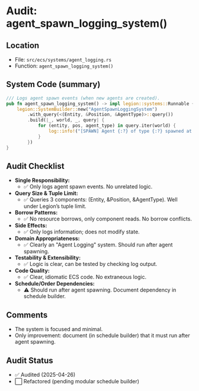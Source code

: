 # Audit: agent_spawn_logging_system()

## Location
- File: `src/ecs/systems/agent_logging.rs`
- Function: `agent_spawn_logging_system()`

## System Code (summary)
```rust
/// Logs agent spawn events (when new agents are created).
pub fn agent_spawn_logging_system() -> impl legion::systems::Runnable {
    legion::SystemBuilder::new("AgentSpawnLoggingSystem")
        .with_query(<(Entity, &Position, &AgentType)>::query())
        .build(|_, world, _, query| {
            for (entity, pos, agent_type) in query.iter(world) {
                log::info!("[SPAWN] Agent {:?} of type {:?} spawned at ({}, {})", entity, agent_type, pos.x, pos.y);
            }
        })
}
```

## Audit Checklist
- **Single Responsibility:**
  - ✅ Only logs agent spawn events. No unrelated logic.
- **Query Size & Tuple Limit:**
  - ✅ Queries 3 components: (Entity, &Position, &AgentType). Well under Legion’s tuple limit.
- **Borrow Patterns:**
  - ✅ No resource borrows, only component reads. No borrow conflicts.
- **Side Effects:**
  - ✅ Only logs information; does not modify state.
- **Domain Appropriateness:**
  - ✅ Clearly an "Agent Logging" system. Should run after agent spawning.
- **Testability & Extensibility:**
  - ✅ Logic is clear, can be tested by checking log output.
- **Code Quality:**
  - ✅ Clear, idiomatic ECS code. No extraneous logic.
- **Schedule/Order Dependencies:**
  - ⚠️ Should run after agent spawning. Document dependency in schedule builder.

## Comments
- The system is focused and minimal.
- Only improvement: document (in schedule builder) that it must run after agent spawning.

## Audit Status
- ✅ Audited (2025-04-26)
- ⬜ Refactored (pending modular schedule builder)
